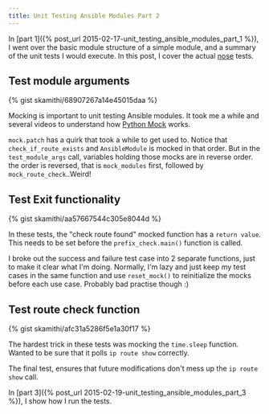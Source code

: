 ```yaml
---
title: Unit Testing Ansible Modules Part 2
---
```


In [part 1]({% post_url 2015-02-17-unit_testing_ansible_modules_part_1 %}), 
I went over the basic module structure of a simple module, and a summary of the unit tests I would execute. 
In this post, I cover the actual [nose](https://nose.readthedocs.org/en/latest/) tests.

## Test module arguments

{% gist skamithi/68907267a14e45015daa %}


Mocking is important to unit testing 
Ansible modules. It took me a while and several videos to understand how 
[Python Mock](http://mock.readthedocs.org/en/latest/patch.html) works.

`mock.patch` has a quirk that took a while to get used to. Notice that `check_if_route_exists` and `AnsibleModule` is mocked in that order. But in the `test_module_args` call, variables holding those mocks are in reverse order. the order is reversed, that is `mock_modules` first, followed by `mock_route_check`..Weird!

## Test Exit functionality

{% gist skamithi/aa57667544c305e8044d %}

In these tests, the "check route found" mocked function has a `return value`.
This needs to be set before the `prefix_check.main()` function is called.

I broke out the success and failure test case into 2 separate functions, just
to make it clear what I'm doing. Normally, I'm lazy and just keep my test cases
in the same function and use `reset_mock()` to reinitialize the mocks before each use case. Probably bad practise though :)

## Test route check function

{% gist skamithi/afc31a5286f5e1a30f17 %}

The hardest trick in these tests was mocking the `time.sleep` function. Wanted to be
sure that it polls `ip route show` correctly.

The final test, ensures that future modifications don't mess up the `ip route show` call.

In [part 3]({% post_url 2015-02-19-unit_testing_ansible_modules_part_3 %}), I show how I run the tests.
